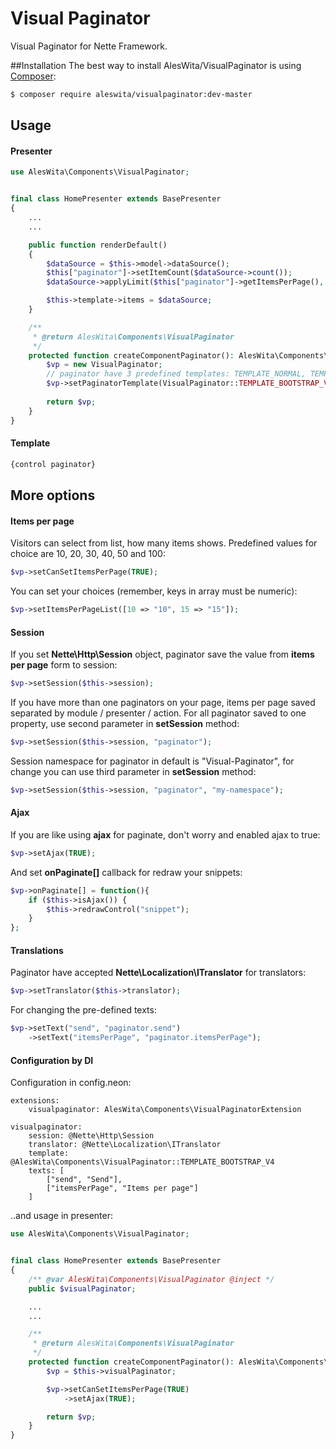 # Visual Paginator
Visual Paginator for Nette Framework.

##Installation
The best way to install AlesWita/VisualPaginator is using [Composer](http://getcomposer.org/):
```sh
$ composer require aleswita/visualpaginator:dev-master
```

## Usage

#### Presenter
```php
use AlesWita\Components\VisualPaginator;


final class HomePresenter extends BasePresenter
{
	...
	...

	public function renderDefault()
	{
		$dataSource = $this->model->dataSource();
		$this["paginator"]->setItemCount($dataSource->count());
		$dataSource->applyLimit($this["paginator"]->getItemsPerPage(), $this["paginator"]->getOffset());

		$this->template->items = $dataSource;
	}

	/**
	 * @return AlesWita\Components\VisualPaginator
	 */
	protected function createComponentPaginator(): AlesWita\Components\VisualPaginato {
		$vp = new VisualPaginator;
		// paginator have 3 predefined templates: TEMPLATE_NORMAL, TEMPLATE_BOOTSTRAP_V3 and TEMPLATE_BOOTSTRAP_V4	
		$vp->setPaginatorTemplate(VisualPaginator::TEMPLATE_BOOTSTRAP_V3);
		
		return $vp;
	}
}
```

#### Template
```html
{control paginator}
```


## More options

#### Items per page
Visitors can select from list, how many items shows. Predefined values for choice are 10, 20, 30, 40, 50 and 100:
```php
$vp->setCanSetItemsPerPage(TRUE);
```
You can set your choices (remember, keys in array must be numeric):
```php
$vp->setItemsPerPageList([10 => "10", 15 => "15"]);
```

#### Session
If you set **Nette\Http\Session** object, paginator save the value from **items per page** form to session:
```php
$vp->setSession($this->session);
```
If you have more than one paginators on your page, items per page saved separated by module / presenter / action. For all paginator saved to one property, use second parameter in **setSession** method:
```php
$vp->setSession($this->session, "paginator");
```
Session namespace for paginator in default is "Visual-Paginator", for change you can use third parameter in **setSession** method:
```php
$vp->setSession($this->session, "paginator", "my-namespace");
```

#### Ajax
If you are like using **ajax** for paginate, don't worry and enabled ajax to true:
```php
$vp->setAjax(TRUE);
```
And set **onPaginate[]** callback for redraw your snippets:
```php
$vp->onPaginate[] = function(){
	if ($this->isAjax()) {
		$this->redrawControl("snippet");
	}
};
```

#### Translations
Paginator have accepted **Nette\Localization\ITranslator** for translators:
```php
$vp->setTranslator($this->translator);
```
For changing the pre-defined texts:
```php
$vp->setText("send", "paginator.send")
	->setText("itemsPerPage", "paginator.itemsPerPage");
```

#### Configuration by DI
Configuration in config.neon:
```neon
extensions:
	visualpaginator: AlesWita\Components\VisualPaginatorExtension
	
visualpaginator:
	session: @Nette\Http\Session
	translator: @Nette\Localization\ITranslator
	template: @AlesWita\Components\VisualPaginator::TEMPLATE_BOOTSTRAP_V4
	texts: [
		["send", "Send"],
		["itemsPerPage", "Items per page"]
	]
```
..and usage in presenter:
```php
use AlesWita\Components\VisualPaginator;


final class HomePresenter extends BasePresenter
{
	/** @var AlesWita\Components\VisualPaginator @inject */
	public $visualPaginator;

	...
	...

	/**
	 * @return AlesWita\Components\VisualPaginator
	 */
	protected function createComponentPaginator(): AlesWita\Components\VisualPaginato {
		$vp = $this->visualPaginator;

		$vp->setCanSetItemsPerPage(TRUE)
			->setAjax(TRUE);

		return $vp;
	}
}
```
